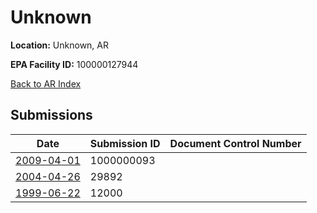 # Unknown

**Location:** Unknown, AR

**EPA Facility ID:** 100000127944

[Back to AR Index](../../index.md)

## Submissions

| Date | Submission ID | Document Control Number |
|------|--------------|-------------------------|
| [2009-04-01](submissions/1000000093.md) | 1000000093 |  |
| [2004-04-26](submissions/29892.md) | 29892 |  |
| [1999-06-22](submissions/12000.md) | 12000 |  |
